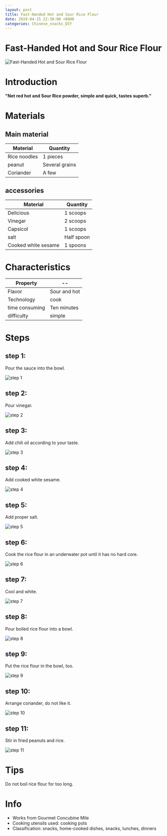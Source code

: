 ```yaml
---
layout: post
title: Fast-Handed Hot and Sour Rice Flour
date: 2019-04-15 22:30:00 +0800
categories: Chinese_snacks_DIY
---
```


# Fast-Handed Hot and Sour Rice Flour

![Fast-Handed Hot and Sour Rice Flour]({{site.baseurl}}/img/445168/445168.jpg)

# Introduction

**"Net red hot and Sour Rice powder, simple and quick, tastes superb."**

# Materials


## Main material

Material|Quantity
--|--
Rice noodles|1 pieces
peanut|Several grains
Coriander|A few

## accessories

Material|Quantity
--|--
Delicious|1 scoops
Vinegar|2 scoops
Capsicol|1 scoops
salt|Half spoon
Cooked white sesame|1 spoons

# Characteristics

Property|--
--|--
Flavor|Sour and hot
Technology|cook
time consuming|Ten minutes
difficulty|simple

# Steps

## step 1:

Pour the sauce into the bowl.

![step 1]({{site.baseurl}}/img/445168/1.jpg)

## step 2:

Pour vinegar.

![step 2]({{site.baseurl}}/img/445168/2.jpg)

## step 3:

Add chili oil according to your taste.

![step 3]({{site.baseurl}}/img/445168/3.jpg)

## step 4:

Add cooked white sesame.

![step 4]({{site.baseurl}}/img/445168/4.jpg)

## step 5:

Add proper salt.

![step 5]({{site.baseurl}}/img/445168/5.jpg)

## step 6:

Cook the rice flour in an underwater pot until it has no hard core.

![step 6]({{site.baseurl}}/img/445168/6.jpg)

## step 7:

Cool and white.

![step 7]({{site.baseurl}}/img/445168/7.jpg)

## step 8:

Pour boiled rice flour into a bowl.

![step 8]({{site.baseurl}}/img/445168/8.jpg)

## step 9:

Put the rice flour in the bowl, too.

![step 9]({{site.baseurl}}/img/445168/9.jpg)

## step 10:

Arrange coriander, do not like it.

![step 10]({{site.baseurl}}/img/445168/10.jpg)

## step 11:

Stir in fried peanuts and rice.

![step 11]({{site.baseurl}}/img/445168/11.jpg)

# Tips

Do not boil rice flour for too long.

# Info

- Works from Gourmet Concubine Mile
- Cooking utensils used: cooking pots
- Classification: snacks, home-cooked dishes, snacks, lunches, dinners